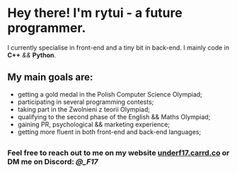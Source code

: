 # Hey there! I'm rytui - a future programmer.
I currently specialise in front-end and a tiny bit in back-end. I mainly code in **C++** *&&* **Python**. 

## My main goals are:
- getting a gold medal in the Polish Computer Science Olympiad;
- participating in several programming contests;
- taking part in the Zwolnieni z teorii Olympiad;
- qualifying to the second phase of the English && Maths Olympiad;
- gaining PR, psychological && marketing experience;
- getting more fluent in both front-end and back-end languages;

## 

### Feel free to reach out to me on my website [underf17.carrd.co](https://underf17.carrd.co) or DM me on Discord: *@_F17*
